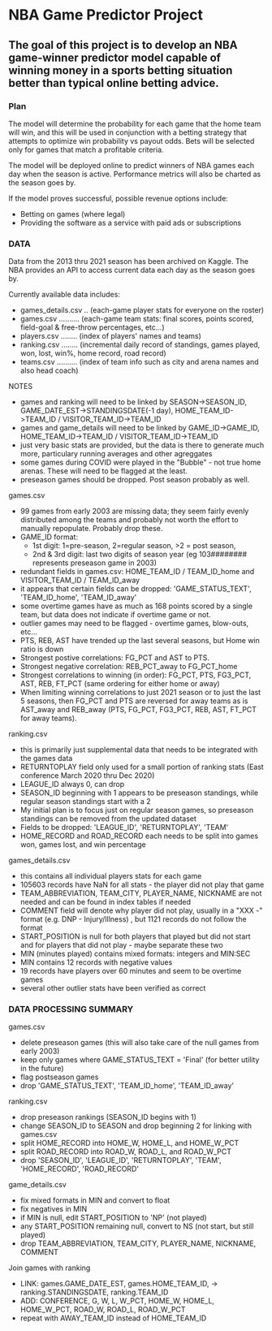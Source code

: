 # NBA Game Predictor Project

## The goal of this project is to develop an NBA game-winner predictor model capable of winning money in a sports betting situation better than typical online betting advice.

### Plan

The model will determine the probability for each game that the home team will win, and this will  be used in conjunction with a betting strategy that attempts to optimize win probability vs payout odds. Bets will be selected only for games that match a profitable criteria.

The model will be deployed online to predict winners of NBA games each day when the season is active. Performance metrics will also be charted as the season goes by. 

If the model proves successful, possible revenue options include:
 - Betting on games (where legal)
 - Providing the software as a service with paid ads or subscriptions

### DATA

Data from the 2013 thru 2021 season has been archived on Kaggle. The NBA provides an API to access current data each day as the season goes by. 

Currently available data includes:

 - games_details.csv .. (each-game player stats for everyone on the roster)
 - games.csv .......... (each-game team stats: final scores, points scored, field-goal & free-throw percentages, etc...)
 - players.csv ........ (index of players' names and teams)
 - ranking.csv ........ (incremental daily record of standings, games played, won, lost, win%, home record, road record)
 - teams.csv .......... (index of team info such as city and arena names and also head coach) 
 
 NOTES 
 - games and ranking will need to be linked by SEASON->SEASON_ID, GAME_DATE_EST->STANDINGSDATE(-1 day), HOME_TEAM_ID->TEAM_ID / VISITOR_TEAM_ID->TEAM_ID
 - games and game_details will need to be linked by GAME_ID->GAME_ID, HOME_TEAM_ID->TEAM_ID / VISITOR_TEAM_ID->TEAM_ID
 - just very basic stats are provided, but the data is there to generate much more, particulary running averages and other agreggates
 - some games during COVID were played in the "Bubble" - not true home arenas. These will need to be flagged at the least.
 - preseason games should be dropped. Post season probably as well.
 
 games.csv
 - 99 games from early 2003 are missing data; they seem fairly evenly distributed among the teams and probably not worth the effort to manually repopulate. Probably drop these.
 - GAME_ID format:
    - 1st digit: 1=pre-season, 2=regular season, >2 = post season,
    - 2nd & 3rd digit: last two digits of season year (eg 103######## represents preseason game in 2003)
 - redundant fields in games.csv: HOME_TEAM_ID / TEAM_ID_home and VISITOR_TEAM_ID / TEAM_ID_away
 - it appears that certain fields can be dropped: 'GAME_STATUS_TEXT', 'TEAM_ID_home', 'TEAM_ID_away'
 - some overtime games have as much as 168 points scored by a single team, but data does not indicate if overtime game or not.
 - outlier games may need to be flagged - overtime games, blow-outs, etc...
 - PTS, REB, AST have trended up the last several seasons, but Home win ratio is down
 - Strongest postive correlations: FG_PCT and AST to PTS.
 - Strongest negative correlation: REB_PCT_away to FG_PCT_home 
 - Strongest correlations to winning (in order): FG_PCT, PTS, FG3_PCT, AST, REB, FT_PCT (same ordering for either home or away)
 - When limiting winning correlations to just 2021 season or to just the last 5 seasons, then FG_PCT and PTS are reversed for away teams as is AST_away and REB_away (PTS, FG_PCT, FG3_PCT, REB, AST, FT_PCT for away teams).
 
 ranking.csv
 - this is primarily just supplemental data that needs to be integrated with the games data
 - RETURNTOPLAY field only used for a small portion of ranking stats (East conference March 2020 thru Dec 2020)
 - LEAGUE_ID always 0, can drop
 - SEASON_ID beginning with 1 appears to be preseason standings, while regular season standings start with a 2
 - My initial plan is to focus just on regular season games, so preseason standings can be removed from the updated dataset
 - Fields to be dropped: 'LEAGUE_ID', 'RETURNTOPLAY', 'TEAM'
 - HOME_RECORD and ROAD_RECORD each needs to be split into games won, games lost, and win percentage
 
 games_details.csv
 - this contains all individual players stats for each game
 - 105603 records have NaN for all stats - the player did not play that game
 - TEAM_ABBREVIATION, TEAM_CITY, PLAYER_NAME, NICKNAME are not needed and can be found in index tables if needed
 - COMMENT field will denote why player did not play, usually in a "XXX -" format (e.g. DNP - Injury/Illness) , but 1121 records do not follow the format
 - START_POSITION is null for both players that played but did not start and for players that did not play - maybe separate these two
 - MIN (minutes played) contains mixed formats: integers and MIN:SEC
 - MIN contains 12 records with negative values
 - 19 records have players over 60 minutes and seem to be overtime games
 - several other outlier stats have been verified as correct
 
 
 ### DATA PROCESSING SUMMARY

 games.csv
 
 - delete preseason games (this will also take care of the null games from early 2003)
 - keep only games where GAME_STATUS_TEXT = 'Final' (for better utility in the future)
 - flag postseason games 
 - drop 'GAME_STATUS_TEXT', 'TEAM_ID_home', 'TEAM_ID_away'

ranking.csv
 
 - drop preseason rankings (SEASON_ID begins with 1)
 - change SEASON_ID to SEASON and drop beginning 2 for linking with games.csv
 - split HOME_RECORD into HOME_W, HOME_L, and HOME_W_PCT
 - split ROAD_RECORD into ROAD_W, ROAD_L, and ROAD_W_PCT
 - drop 'SEASON_ID', 'LEAGUE_ID', 'RETURNTOPLAY', 'TEAM', 'HOME_RECORD', 'ROAD_RECORD'

 game_details.csv
 
 - fix mixed formats in MIN and convert to float
 - fix negatives in MIN
 - if MIN is null, edit START_POSITION to 'NP' (not played)
 - any START_POSITION remaining null, convert to NS (not start, but still played)
 - drop TEAM_ABBREVIATION, TEAM_CITY, PLAYER_NAME, NICKNAME, COMMENT
 
 Join games with ranking
  - LINK: games.GAME_DATE_EST, games.HOME_TEAM_ID, -> ranking.STANDINGSDATE, ranking.TEAM_ID 
  - ADD: CONFERENCE, G, W, L, W_PCT, HOME_W, HOME_L, HOME_W_PCT, ROAD_W, ROAD_L, ROAD_W_PCT
  - repeat with AWAY_TEAM_ID instead of HOME_TEAM_ID